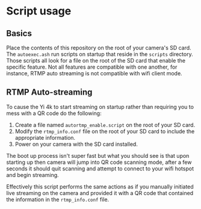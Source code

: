 # Script usage

## Basics

Place the contents of this repository on the root of your camera's SD card.  The `autoexec.ash` run scripts on startup
that reside in the `scripts` directory.  Those scripts all look for a file on the root of the SD card that enable the
specific feature.  Not all features are compatible with one another, for instance, RTMP auto streaming is not compatible with
wifi client mode.

## RTMP Auto-streaming

To cause the Yi 4k to start streaming on startup rather than requiring you to mess with a QR code do the following:
1. Create a file named `autortmp_enable.script` on the root of your SD card.
2. Modify the `rtmp_info.conf` file on the root of your SD card to include the appropriate information.
3. Power on your camera with the SD card installed.  

The boot up process isn't super fast but what you should see is that upon starting up then camera will jump
into QR code scanning mode, after a few seconds it should quit scanning and attempt to connect to your wifi
hotspot and begin streaming.  

Effectively this script performs the same actions as if you manually initiated live streaming on the camera and provided
it with a QR code that contained the information in the `rtmp_info.conf` file.
